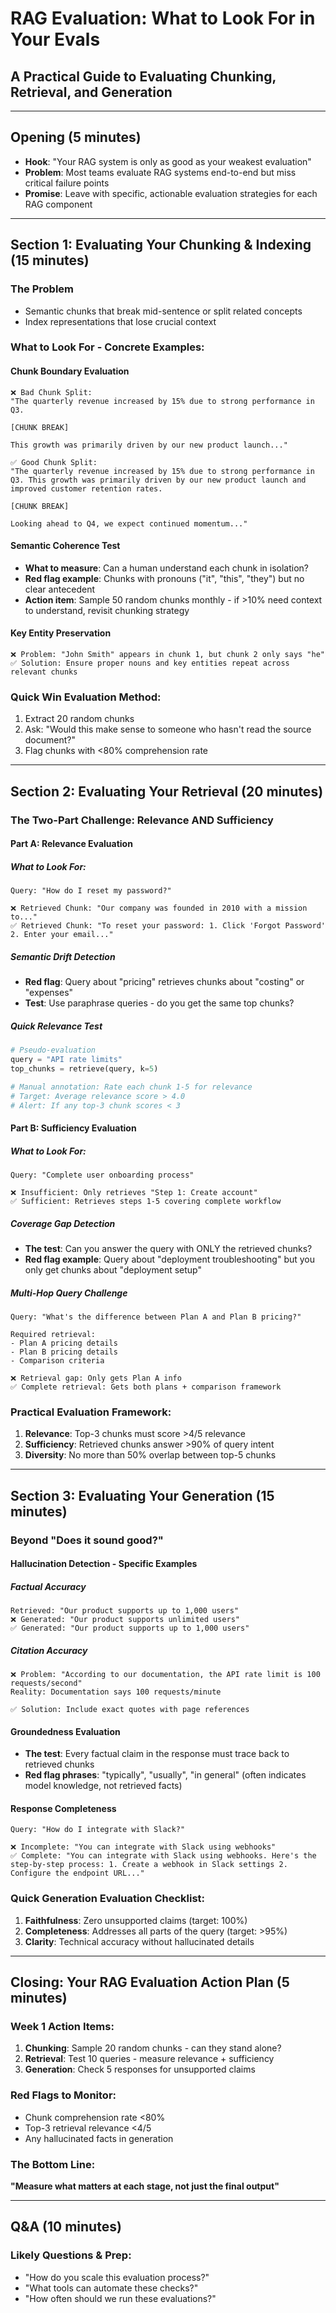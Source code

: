# RAG Evaluation: What to Look For in Your Evals
## A Practical Guide to Evaluating Chunking, Retrieval, and Generation

---

## Opening (5 minutes)
- **Hook**: "Your RAG system is only as good as your weakest evaluation"
- **Problem**: Most teams evaluate RAG systems end-to-end but miss critical failure points
- **Promise**: Leave with specific, actionable evaluation strategies for each RAG component

---

## Section 1: Evaluating Your Chunking & Indexing (15 minutes)

### The Problem
- Semantic chunks that break mid-sentence or split related concepts
- Index representations that lose crucial context

### What to Look For - Concrete Examples:

#### **Chunk Boundary Evaluation**
```
❌ Bad Chunk Split:
"The quarterly revenue increased by 15% due to strong performance in Q3.

[CHUNK BREAK]

This growth was primarily driven by our new product launch..."

✅ Good Chunk Split:
"The quarterly revenue increased by 15% due to strong performance in Q3. This growth was primarily driven by our new product launch and improved customer retention rates.

[CHUNK BREAK]

Looking ahead to Q4, we expect continued momentum..."
```

#### **Semantic Coherence Test**
- **What to measure**: Can a human understand each chunk in isolation?
- **Red flag example**: Chunks with pronouns ("it", "this", "they") but no clear antecedent
- **Action item**: Sample 50 random chunks monthly - if >10% need context to understand, revisit chunking strategy

#### **Key Entity Preservation**
```
❌ Problem: "John Smith" appears in chunk 1, but chunk 2 only says "he"
✅ Solution: Ensure proper nouns and key entities repeat across relevant chunks
```

### Quick Win Evaluation Method:
1. Extract 20 random chunks
2. Ask: "Would this make sense to someone who hasn't read the source document?"
3. Flag chunks with <80% comprehension rate

---

## Section 2: Evaluating Your Retrieval (20 minutes)

### The Two-Part Challenge: Relevance AND Sufficiency

#### **Part A: Relevance Evaluation**

##### What to Look For:
```
Query: "How do I reset my password?"

❌ Retrieved Chunk: "Our company was founded in 2010 with a mission to..."
✅ Retrieved Chunk: "To reset your password: 1. Click 'Forgot Password' 2. Enter your email..."
```

##### **Semantic Drift Detection**
- **Red flag**: Query about "pricing" retrieves chunks about "costing" or "expenses" 
- **Test**: Use paraphrase queries - do you get the same top chunks?

##### **Quick Relevance Test**
```python
# Pseudo-evaluation
query = "API rate limits"
top_chunks = retrieve(query, k=5)

# Manual annotation: Rate each chunk 1-5 for relevance
# Target: Average relevance score > 4.0
# Alert: If any top-3 chunk scores < 3
```

#### **Part B: Sufficiency Evaluation**

##### What to Look For:
```
Query: "Complete user onboarding process"

❌ Insufficient: Only retrieves "Step 1: Create account"
✅ Sufficient: Retrieves steps 1-5 covering complete workflow
```

##### **Coverage Gap Detection**
- **The test**: Can you answer the query with ONLY the retrieved chunks?
- **Red flag example**: Query about "deployment troubleshooting" but you only get chunks about "deployment setup"

##### **Multi-Hop Query Challenge**
```
Query: "What's the difference between Plan A and Plan B pricing?"

Required retrieval:
- Plan A pricing details
- Plan B pricing details  
- Comparison criteria

❌ Retrieval gap: Only gets Plan A info
✅ Complete retrieval: Gets both plans + comparison framework
```

### Practical Evaluation Framework:
1. **Relevance**: Top-3 chunks must score >4/5 relevance
2. **Sufficiency**: Retrieved chunks answer >90% of query intent
3. **Diversity**: No more than 50% overlap between top-5 chunks

---

## Section 3: Evaluating Your Generation (15 minutes)

### Beyond "Does it sound good?"

#### **Hallucination Detection - Specific Examples**

##### **Factual Accuracy**
```
Retrieved: "Our product supports up to 1,000 users"
❌ Generated: "Our product supports unlimited users"
✅ Generated: "Our product supports up to 1,000 users"
```

##### **Citation Accuracy**
```
❌ Problem: "According to our documentation, the API rate limit is 100 requests/second"
Reality: Documentation says 100 requests/minute

✅ Solution: Include exact quotes with page references
```

#### **Groundedness Evaluation**
- **The test**: Every factual claim in the response must trace back to retrieved chunks
- **Red flag phrases**: "typically", "usually", "in general" (often indicates model knowledge, not retrieved facts)

#### **Response Completeness**
```
Query: "How do I integrate with Slack?"

❌ Incomplete: "You can integrate with Slack using webhooks"
✅ Complete: "You can integrate with Slack using webhooks. Here's the step-by-step process: 1. Create a webhook in Slack settings 2. Configure the endpoint URL..."
```

### Quick Generation Evaluation Checklist:
1. **Faithfulness**: Zero unsupported claims (target: 100%)
2. **Completeness**: Addresses all parts of the query (target: >95%)
3. **Clarity**: Technical accuracy without hallucinated details

---

## Closing: Your RAG Evaluation Action Plan (5 minutes)

### Week 1 Action Items:
1. **Chunking**: Sample 20 random chunks - can they stand alone?
2. **Retrieval**: Test 10 queries - measure relevance + sufficiency  
3. **Generation**: Check 5 responses for unsupported claims

### Red Flags to Monitor:
- Chunk comprehension rate <80%
- Top-3 retrieval relevance <4/5
- Any hallucinated facts in generation

### The Bottom Line:
**"Measure what matters at each stage, not just the final output"**

---

## Q&A (10 minutes)

### Likely Questions & Prep:
- "How do you scale this evaluation process?"
- "What tools can automate these checks?"
- "How often should we run these evaluations?"
